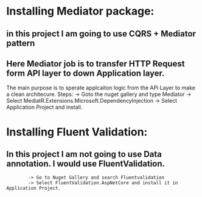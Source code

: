 # Installing Mediator package:

## in this project I am going to use CQRS + Mediator pattern

## Here Mediator job is to transfer HTTP Request form API layer to down Application layer.

The main purpose is to sperate applcaiton logic from the APi Layer to make a clean architecure.
Steps:
            -> Goto the nuget gallery and type Mediator
            -> Select
            MediatR.Extensions.Microsoft.DependencyInjection
            -> Select Application Project and install.


# Installing Fluent Validation: 
## In this project I am not going to use Data annotation. I would use FluentValidation. 

            -> Go to Nuget Gallery and search Fluentvalidation
            -> Select FluentValidation.AspNetCore and install it in Application Project. 

